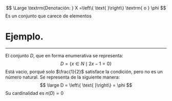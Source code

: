 $$
\Large \textrm{Denotación: } X =\left\{ \text{ }\right\} \textrm{ o } \phi  
$$
Es un conjunto que carece de elementos

# Ejemplo.
---
El conjunto $D$, que en forma enumerativa se representa:
$$
D = \left\{ x \in N \mid 2x - 1 = 0 \right\}
$$
Está vacio, porqué solo $\frac{1}{2}$ satisface la condición, pero no es un número natural. Se representa de la siguiente manera:
$$
\large D = \left\{ \text{ }\right\} = \phi
$$
Su cardinalidad es $n(D) = 0$